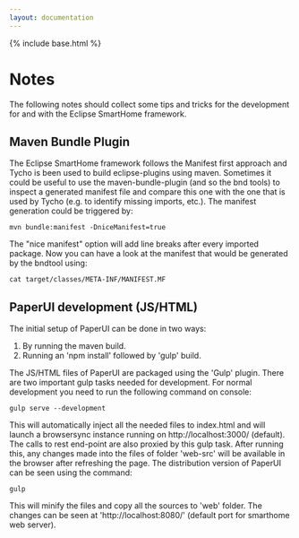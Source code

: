 ```yaml
---
layout: documentation
---
```


{% include base.html %}

Notes
===
The following notes should collect some tips and tricks for the development for and with the Eclipse SmartHome framework.

Maven Bundle Plugin
---

The Eclipse SmartHome framework follows the Manifest first approach and Tycho is been used to build eclipse-plugins using maven.
Sometimes it could be useful to use the maven-bundle-plugin (and so the bnd tools) to inspect a generated manifest file and compare this one with the one that is used by Tycho (e.g. to identify missing imports, etc.).
The manifest generation could be triggered by:

    mvn bundle:manifest -DniceManifest=true

The "nice manifest" option will add line breaks after every imported package.
Now you can have a look at the manifest that would be generated by the bndtool using:

    cat target/classes/META-INF/MANIFEST.MF

PaperUI development (JS/HTML)
---

The initial setup of PaperUI can be done in two ways:

1. By running the maven build.
2. Running an 'npm install' followed by 'gulp' build.

The JS/HTML files of PaperUI are packaged using the 'Gulp' plugin. There are two important gulp tasks needed for development. For normal development you need to run the following command on console:

    gulp serve --development

This will automatically inject all the needed files to index.html and will launch a browsersync instance running on http://localhost:3000/ (default). The calls to rest end-point are also proxied by this gulp task. After running this, any changes made into the files of folder 'web-src' will be available in the browser after refreshing the page.
The distribution version of PaperUI can be seen using the command:

    gulp

This will minify the files and copy all the sources to 'web' folder. The changes can be seen at 'http://localhost:8080/' (default port for smarthome web server).